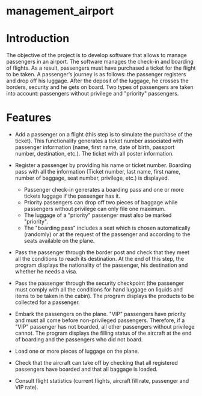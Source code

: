 # management_airport

# Introduction 
The objective of the project is to develop software that allows to manage passengers in an airport.
The software manages the check-in and boarding of flights. As a result, passengers must have purchased a ticket for the flight to be taken.
A passenger’s journey is as follows: the passenger registers and drop off his luggage. After the deposit of the luggage, he crosses the borders, security and he gets on board.
Two types of passengers are taken into account: passengers without privilege and "priority" passengers.

# Features 
- Add a passenger on a flight (this step is to simulate the purchase of the ticket). This functionality generates a ticket number associated with passenger information (name, first name, date of birth, passport number, destination, etc.). The ticket with all poster information.

- Register a passenger by providing his name or ticket number. Boarding pass with all the information (Ticket number, last name, first name, number of baggage, seat number, privilege, etc.) is displayed.
  - Passenger check-in generates a boarding pass and one or more tickets luggage if the passenger has it.
  - Priority passengers can drop off two pieces of baggage while passengers without privilege can only file one maximum.
  - The luggage of a "priority" passenger must also be marked "priority".
  - The "boarding pass" includes a seat which is chosen automatically (randomly) or at the request of the passenger and according to the seats available on the plane.
  
- Pass the passenger through the border post and check that they meet all the conditions to reach its destination. At the end of this step, the program displays the nationality of the passenger, his destination and whether he needs a visa.

- Pass the passenger through the security checkpoint (the passenger must comply with all the conditions for hand luggage on liquids and items to be taken in the cabin). The program displays the products to be collected for a passenger.

- Embark the passengers on the plane. "VIP" passengers have priority and must all come before non-privileged passengers. Therefore, if a "VIP" passenger has not boarded, all other passengers without privilege cannot. The program displays the filling status of the aircraft at the end of boarding and the passengers who did not board.

- Load one or more pieces of luggage on the plane.

- Check that the aircraft can take off by checking that all registered passengers have boarded and that all baggage is loaded.

- Consult flight statistics (current flights, aircraft fill rate, passenger and VIP rate).

